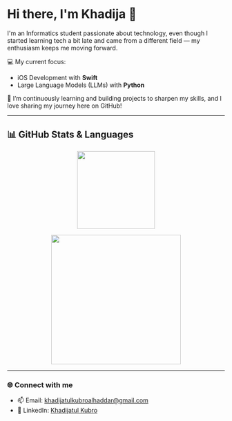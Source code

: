 # Hi there, I'm Khadija 👋

I'm an Informatics student passionate about technology, even though I started learning tech a bit late 
and came from a different field — my enthusiasm keeps me moving forward.  

💻 My current focus:
- iOS Development with **Swift**
- Large Language Models (LLMs) with **Python**

🌱 I’m continuously learning and building projects to sharpen my skills, and I love sharing my journey here on GitHub!

---

## 📊 GitHub Stats & Languages
<p align="center">
  <img height="180em" src="https://github-readme-stats.vercel.app/api/top-langs/?username=khadijakubr&layout=compact&theme=radical" />
</p>

<p align="center">
  <img src="https://camo.githubusercontent.com/7ad6807a0f9217c2207e54cb17275d4ec3667fc03abb397a38a47bce2bd88ec6/68747470733a2f2f692e67697068792e636f6d2f5254684e30684f5332474f344d2e676966" width="300"/>
</p>

---

### 🌐 Connect with me
- 📫 Email: khadijatulkubroalhaddar@gmail.com 
- 💼 LinkedIn: [Khadijatul Kubro](www.linkedin.com/in/khadijakubr)  
